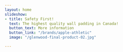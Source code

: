 ```yaml
---
layout: home
slideshow:
- title: Safety First!
  text: The highest quality wall padding in Canada!
  button_text: More information
  button_link: "/brands/apple-athletic"
  image: "/glenwood-final-product-02.jpg"

---
```

